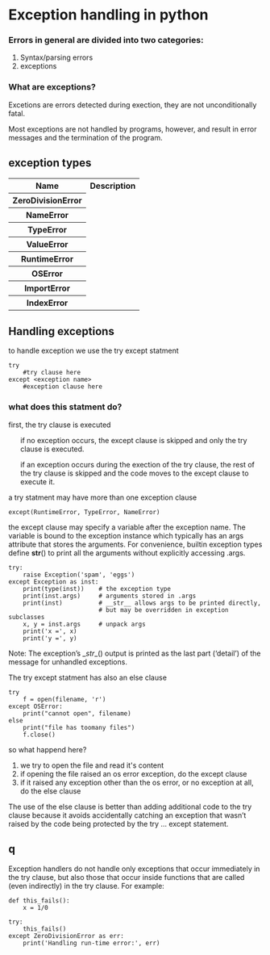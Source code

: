 <h1>Exception handling in python</h1>
<h3>Errors in general are divided into two categories:</h3>
<ol>
	<li> Syntax/parsing errors</li>
	<li> exceptions</li>
</ol>
<h3>What are exceptions?</h3>
Excetions are errors detected during exection, they are not unconditionally fatal.

Most exceptions are not handled by programs, however, and result in error messages and the termination of the program.

<h2>exception types</h2>

<table>
	<tr>
		<th>Name</th>
		<th>Description</th>
	<tr>
		<th>ZeroDivisionError</th>
	</tr>
	<tr>
		<th>NameError</th>
	</tr>
	<tr>
		<th>TypeError</th>
	</tr>
	<tr>
		<th>ValueError</th>
	</tr>
	<tr>
		<th>RuntimeError</th>
	</tr>
	<tr>
		<th>OSError</th>
	</tr>
    <tr>
        <th>ImportError</th>
    </tr>
    <tr>
        <th>IndexError</th>
    </tr>
</table>

## Handling exceptions
to handle exception we use the try except statment
```
try 
    #try clause here
except <exception name>
    #exception clause here
```
<h3>what does this statment do?</h3>
first, the try clause is executed
<ul>if no exception occurs, the except clause is skipped and only the try clause is executed.</ul>
<ul>if an exception occurs during the exection of the try clause, the rest of the try clause is skipped and the code moves to the except clause to execute it.</ul>

a try statment may have more than one exception clause
```
except(RuntimeError, TypeError, NameError)
```
the except clause may specify a variable after the exception name. The variable is bound to the exception instance which typically has an args attribute that stores the arguments. For convenience, builtin exception types define __str__() to print all the arguments without explicitly accessing .args.
```
try:
    raise Exception('spam', 'eggs')
except Exception as inst:
    print(type(inst))    # the exception type
    print(inst.args)     # arguments stored in .args
    print(inst)          # __str__ allows args to be printed directly,
                         # but may be overridden in exception subclasses
    x, y = inst.args     # unpack args
    print('x =', x)
    print('y =', y)
```
Note: The exception’s \__str__\() output is printed as the last part (‘detail’) of the message for unhandled exceptions.

The try except statment has also an else clause
```
try
    f = open(filename, 'r')
except OSError:
    print("cannot open", filename)
else
    print("file has toomany files")
    f.close()
```
so what happend here?
<ol>
    <li> we try to open the file and read it's content</li>
    <li> if opening the file raised an os error exception, do the except clause</li>
    <li> if it raised any exception other than the os error, or no exception at all, do the else clause</li>
</ol>
The use of the else clause is better than adding additional code to the try clause because it avoids accidentally catching an exception that wasn’t raised by the code being protected by the try … except statement.

## q
Exception handlers do not handle only exceptions that occur immediately in the try clause, but also those that occur inside functions that are called (even indirectly) in the try clause. For example:
```
def this_fails():
    x = 1/0

try:
    this_fails()
except ZeroDivisionError as err:
    print('Handling run-time error:', err)
```